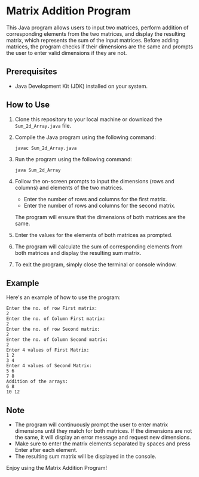 # Matrix Addition Program

This Java program allows users to input two matrices, perform addition of corresponding elements from the two matrices, and display the resulting matrix, which represents the sum of the input matrices. Before adding matrices, the program checks if their dimensions are the same and prompts the user to enter valid dimensions if they are not.

## Prerequisites

- Java Development Kit (JDK) installed on your system.

## How to Use

1. Clone this repository to your local machine or download the `Sum_2d_Array.java` file.

2. Compile the Java program using the following command:

   ```shell
   javac Sum_2d_Array.java
   ```

3. Run the program using the following command:

   ```shell
   java Sum_2d_Array
   ```

4. Follow the on-screen prompts to input the dimensions (rows and columns) and elements of the two matrices.

   - Enter the number of rows and columns for the first matrix.
   - Enter the number of rows and columns for the second matrix.

   The program will ensure that the dimensions of both matrices are the same.

5. Enter the values for the elements of both matrices as prompted.

6. The program will calculate the sum of corresponding elements from both matrices and display the resulting sum matrix.

7. To exit the program, simply close the terminal or console window.

## Example

Here's an example of how to use the program:

```
Enter the no. of row First matrix:
2
Enter the no. of Column First matrix:
2
Enter the no. of row Second matrix:
2
Enter the no. of Column Second matrix:
2
Enter 4 values of First Matrix:
1 2
3 4
Enter 4 values of Second Matrix:
5 6
7 8
Addition of the arrays:
6 8
10 12
```

## Note

- The program will continuously prompt the user to enter matrix dimensions until they match for both matrices. If the dimensions are not the same, it will display an error message and request new dimensions.
- Make sure to enter the matrix elements separated by spaces and press Enter after each element.
- The resulting sum matrix will be displayed in the console.

Enjoy using the Matrix Addition Program!
